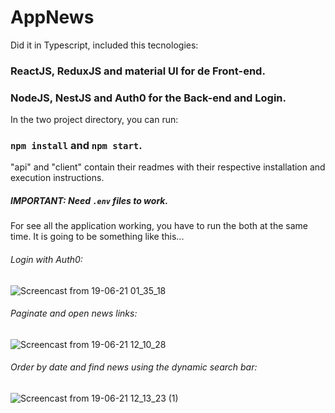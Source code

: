 # AppNews
Did it in Typescript, included this tecnologies:

### ReactJS, ReduxJS and material UI for de Front-end.
### NodeJS, NestJS and Auth0 for the Back-end and Login.

In the two project directory, you can run:
### `npm install` and `npm start`.

"api" and "client" contain their readmes with their respective installation and execution instructions.
##### IMPORTANT: Need `.env` files to work.

For see all the application working, you have to run the both at the same time. It is going to be something like this...

###### Login with Auth0:
![Screencast from 19-06-21 01_35_18](https://user-images.githubusercontent.com/74310843/122646640-92e5d480-d0f6-11eb-8b3b-3a5434d9ec9a.gif)

###### Paginate and open news links:
![Screencast from 19-06-21 12_10_28](https://user-images.githubusercontent.com/74310843/122646823-929a0900-d0f7-11eb-90bd-940d9359eddd.gif)

###### Order by date and find news using the dynamic search bar:
![Screencast from 19-06-21 12_13_23 (1)](https://user-images.githubusercontent.com/74310843/122646920-0a683380-d0f8-11eb-8f49-003add2289fd.gif)


